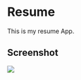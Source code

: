 # Resume
This is my resume App. 

## Screenshot
![](https://user-images.githubusercontent.com/32385519/39540704-15c43e76-4e61-11e8-9b74-b37b224835b9.jpeg)
